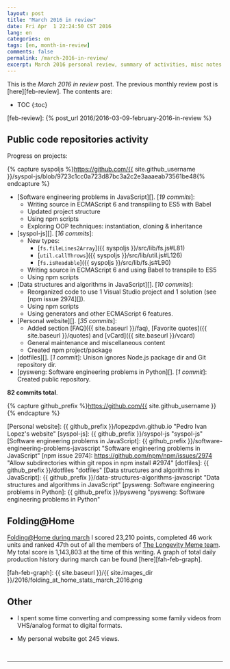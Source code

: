 ```yaml
---
layout: post
title: "March 2016 in review"
date: Fri Apr  1 22:24:50 CST 2016
lang: en
categories: en
tags: [en, month-in-review]
comments: false
permalink: /march-2016-in-review/
excerpt: March 2016 personal review, summary of activities, misc notes...
---
```


This is the *March 2016 in review* post. The previous monthly review post is
[here][feb-review].  The contents are:

* TOC
{:toc}

[feb-review]: {% post_url 2016/2016-03-09-february-2016-in-review %}

## Public code repositories activity ###################################

Progress on projects:

{% capture syspoljs %}https://github.com/{{ site.github_username }}/syspol-js/blob/9723c1cc0a723d87bc3a2c2e3aaaeab73561be48{% endcapture %}

- [Software engineering problems in JavaScript][]. [*19 commits*]:
  - Writing source in ECMAScript 6 and transpiling to ES5 with Babel
  - Updated project structure
  - Using npm scripts
  - Exploring OOP techniques: instantiation, cloning & inheritance
- [syspol-js][]. [*16 commits*]:
  - New types:
    - [`fs.fileLines2Array`]({{ syspoljs }}/src/lib/fs.js#L81)
    - [`util.callThrows`]({{ syspoljs }}/src/lib/util.js#L126)
    - [`fs.isReadable`]({{ syspoljs }}/src/lib/fs.js#L90)
  - Writing source in ECMAScript 6 and using Babel to transpile to ES5
  - Using npm scripts
- [Data structures and algorithms in JavaScript][]. [*10 commits*]:
  - Reorganized code to use 1 Visual Studio project and 1 solution (see [npm
    issue 2974][]).
  - Using npm scripts
  - Using generators and other ECMAScript 6 features.
- [Personal website][]. [*35 commits*]:
  - Added section [FAQ]({{ site.baseurl }}/faq), [Favorite quotes]({{
    site.baseurl }}/quotes) and [vCard]({{ site.baseurl }}/vcard)
  - General maintenance and miscellaneous content
  - Created npm project/package
- [dotfiles][]. [*1 commit*]: Unison ignores Node.js package dir and Git
  repository dir.
- [pysweng: Software engineering problems in Python][]. [*1 commit*]: Created
  public repository.

**82 commits total**.

{% capture github_prefix %}https://github.com/{{ site.github_username }}{% endcapture %}

[Personal website]: {{ github_prefix }}/lopezpdvn.github.io "Pedro Ivan Lopez's website"
[syspol-js]: {{ github_prefix }}/syspol-js "syspol-js"
[Software engineering problems in JavaScript]: {{ github_prefix }}/software-engineering-problems-javascript "Software engineering problems in JavaScript"
[npm issue 2974]: https://github.com/npm/npm/issues/2974 "Allow subdirectories within git repos in npm install #2974"
[dotfiles]: {{ github_prefix }}/dotfiles "dotfiles"
[Data structures and algorithms in JavaScript]: {{ github_prefix }}/data-structures-algorithms-javascript "Data structures and algorithms in JavaScript"
[pysweng: Software engineering problems in Python]: {{ github_prefix }}/pysweng "pysweng: Software engineering problems in Python"

## Folding@Home #######################################################

[Folding@Home during march][fah-stats] I scored 23,210 points, completed 46
work units and ranked 47th out of all the members of [The Longevity Meme
team][].  My total score is 1,143,803 at the time of this writing.  A graph of
total daily production history during march can be found
[here][fah-feb-graph].

[fah-stats]: http://folding.extremeoverclocking.com/user_summary.php?s=&u=648628 "dreilopz - User Summary - EXTREME Overclocking Folding @ Home Stats"
[The Longevity Meme team]: http://folding.extremeoverclocking.com/user_list.php?s=&t=32461 "The Longevity Meme Individual Users List"
[fah-feb-graph]: {{ site.baseurl }}/{{ site.images_dir }}/2016/folding_at_home_stats_march_2016.png

## Other ###############################################################

- I spent some time converting and compressing some family videos from
  VHS/analog format to digital formats.

- My personal website got 245 views.

<br/>

---

